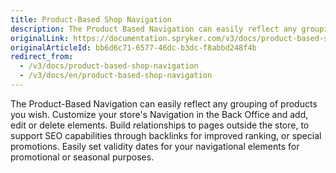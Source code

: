 ```yaml
---
title: Product-Based Shop Navigation
description: The Product Based Navigation can easily reflect any grouping of products you need.
originalLink: https://documentation.spryker.com/v3/docs/product-based-shop-navigation
originalArticleId: bb6d6c71-6577-46dc-b3dc-f8abbd248f4b
redirect_from:
  - /v3/docs/product-based-shop-navigation
  - /v3/docs/en/product-based-shop-navigation
---
```


The Product-Based Navigation can easily reflect any grouping of products you wish. Customize your store's Navigation in the Back Office and add, edit or delete elements. Build relationships to pages outside the store, to support SEO capabilities through backlinks for improved ranking, or special promotions. Easily set validity dates for your navigational elements for promotional or seasonal purposes.
